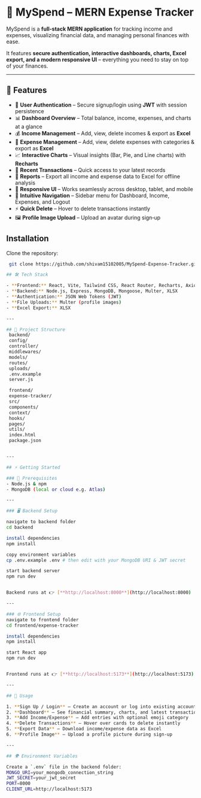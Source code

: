 # 💸 MySpend – MERN Expense Tracker  

MySpend is a **full‑stack MERN application** for tracking income and expenses, visualizing financial data, and managing personal finances with ease.  

It features **secure authentication, interactive dashboards, charts, Excel export, and a modern responsive UI** – everything you need to stay on top of your finances.  

---

## 🚀 Features  

- 🔐 **User Authentication** – Secure signup/login using **JWT** with session persistence  
- 📊 **Dashboard Overview** – Total balance, income, expenses, and charts at a glance  
- 💰 **Income Management** – Add, view, delete incomes & export as **Excel**  
- 💸 **Expense Management** – Add, view, delete expenses with categories & export as **Excel**  
- 📈 **Interactive Charts** – Visual insights (Bar, Pie, and Line charts) with **Recharts**  
- 📝 **Recent Transactions** – Quick access to your latest records  
- 📁 **Reports** – Export all income and expense data to Excel for offline analysis  
- 📱 **Responsive UI** – Works seamlessly across desktop, tablet, and mobile  
- 🧭 **Intuitive Navigation** – Sidebar menu for Dashboard, Income, Expenses, and Logout  
- ⚡ **Quick Delete** – Hover to delete transactions instantly  
- 🖼 **Profile Image Upload** – Upload an avatar during sign‑up

## Installation
Clone the repository:
```sh
 git clone https://github.com/shivam15102005/MySpend-Expense-Tracker.git

## 🛠 Tech Stack  

- **Frontend:** React, Vite, Tailwind CSS, React Router, Recharts, Axios, Emoji Picker  
- **Backend:** Node.js, Express, MongoDB, Mongoose, Multer, XLSX  
- **Authentication:** JSON Web Tokens (JWT)  
- **File Uploads:** Multer (profile images)  
- **Excel Export:** XLSX  

---

## 📂 Project Structure  
 backend/
 config/
 controller/
 middlewares/
 models/
 routes/
 uploads/
 .env.example
 server.js

 frontend/
 expense-tracker/
 src/
 components/
 context/
 hooks/
 pages/
 utils/
 index.html
 package.json


---

## ⚡ Getting Started  

### 🔑 Prerequisites  
- Node.js & npm  
- MongoDB (local or cloud e.g. Atlas)  

---

### 🖥 Backend Setup  

navigate to backend folder
cd backend

install dependencies
npm install

copy environment variables
cp .env.example .env # then edit with your MongoDB URI & JWT secret

start backend server
npm run dev


Backend runs at 👉 [**http://localhost:8000**](http://localhost:8000)  

---

### 🌐 Frontend Setup  
navigate to frontend folder
cd frontend/expense-tracker

install dependencies
npm install

start React app
npm run dev


Frontend runs at 👉 [**http://localhost:5173**](http://localhost:5173)  

---

## 🎯 Usage  

1. **Sign Up / Login** – Create an account or log into existing account  
2. **Dashboard** – See financial summary, charts, and latest transactions  
3. **Add Income/Expense** – Add entries with optional emoji category  
4. **Delete Transactions** – Hover over cards to delete instantly  
5. **Export Data** – Download income/expense data as Excel  
6. **Profile Image** – Upload a profile picture during sign‑up  

---

## 🌍 Environment Variables  

Create a `.env` file in the backend folder:  
MONGO_URI=your_mongodb_connection_string
JWT_SECRET=your_jwt_secret
PORT=8000
CLIENT_URL=http://localhost:5173

